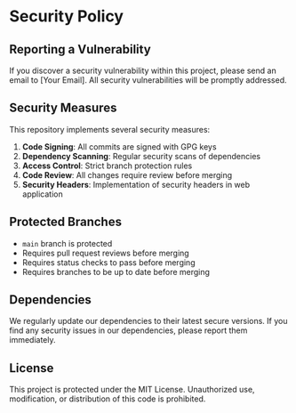 # Security Policy

## Reporting a Vulnerability

If you discover a security vulnerability within this project, please send an email to [Your Email]. All security vulnerabilities will be promptly addressed.

## Security Measures

This repository implements several security measures:

1. **Code Signing**: All commits are signed with GPG keys
2. **Dependency Scanning**: Regular security scans of dependencies
3. **Access Control**: Strict branch protection rules
4. **Code Review**: All changes require review before merging
5. **Security Headers**: Implementation of security headers in web application

## Protected Branches

- `main` branch is protected
- Requires pull request reviews before merging
- Requires status checks to pass before merging
- Requires branches to be up to date before merging

## Dependencies

We regularly update our dependencies to their latest secure versions. If you find any security issues in our dependencies, please report them immediately.

## License

This project is protected under the MIT License. Unauthorized use, modification, or distribution of this code is prohibited. 